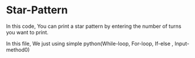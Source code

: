 # Star-Pattern
In this code, You  can print a star pattern by entering the number of turns you want to print.

In this file, We just using simple python(While-loop, For-loop, If-else , Input-method0)
